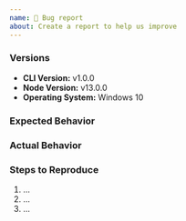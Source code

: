 ```yaml
---
name: 🐛 Bug report
about: Create a report to help us improve
---
```


<!-- Please search existing issues to avoid creating duplicates, remember before the title text add tag: [Bug report] -->

### Versions

<!-- Replace or update the values below with your own: -->

-   **CLI Version:** v1.0.0
-   **Node Version:** v13.0.0
-   **Operating System:** Windows 10

### Expected Behavior

<!-- Please describe below this line the program's expected behavior. -->

### Actual Behavior

<!-- Please describe below this line the program's actual behavior. Please include any stack traces or log output in the back ticks below. -->

### Steps to Reproduce

<!-- Please describe below this line the steps for reproduce this issue, are numbered below. Include as much detail as possible. -->

1. ...
2. ...
3. ...
